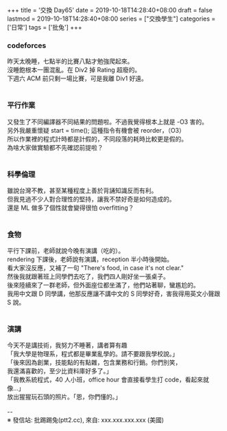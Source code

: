 +++
title = '交換 Day65'
date = 2019-10-18T14:28:40+08:00
draft = false
lastmod = 2019-10-18T14:28:40+08:00
series = ["交換學生"]
categories = ['日常']
tags = ['批兔']
+++
### codeforces 
昨天太晚睡，七點半的比賽八點才勉強爬起來。<br>
沒睡飽根本一團混亂。在 Div2 掉 Rating 超廢的。<br>
下週六 ACM 前只剩一場比賽，可是我離 Div1 好遠。<br>
<br>
### 平行作業 
又發生了不同編譯器不同結果的問題啦。不過我覺得根本上就是 -O3 害的。<br>
另外我嚴重懷疑 start = time(); 這種指令有機會被 reorder，（O3）<br>
所以作業裡的程式計時都是計假的，不同段落的耗時比較更是假的。<br>
為啥大家做實驗都不先確認前提啦？<br>
<br>
### 科學倫理 
雖說台灣不教，甚至某種程度上善於背誦知識反而有利。<br>
但我見過不少人對合理性的堅持，讓我不禁好奇是如何造成的。<br>
還是 ML 做多了個性就會變得很怕 overfitting？<br>
<br>
### 食物 
平行下課前，老師就說今晚有演講（吃的）。<br>
rendering 下課後，老師說有演講，reception 半小時後開始。<br>
看大家沒反應，又補了一句 "There's food, in case it's not clear."<br>
然後我就跟著班上同學們去吃了，我們四人剛好坐一張桌子。<br>
後來陸續來了一群老師，但外面座位都坐滿了，他們站著聊，蠻尷尬的。<br>
我用中文跟 D 同學講，他那反應讓不講中文的 S 同學好奇，害我得用英文小聲跟 S 說。<br>
<br>
### 演講 
今天不是講技術，我努力不睡著，講者算有趣<br>
「我大學是物理系，程式都是畢業亂學的。請不要跟我學校說。」<br>
「後來因為創業，技能點的有點雜，包含業務和行銷。你們別笑，<br>
  我還滿喜歡的，至少比資料庫好多了。」<br>
「我教系統程式，40 人小班，office hour 會直接看學生打 code，看起來就像...」<br>
放出猩猩玩石頭的照片。「恩，你們懂的。」<br>
<br>
--<br>
※ 發信站: 批踢踢兔(ptt2.cc), 來自: xxx.xxx.xxx.xxx (美國)<br>
